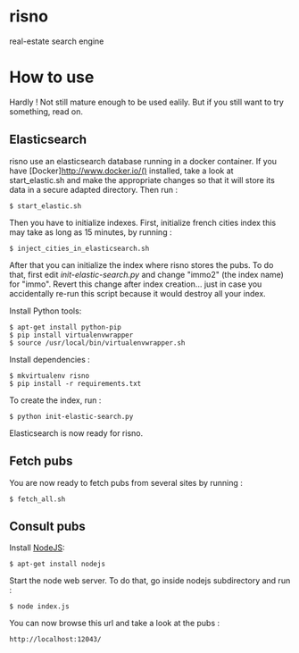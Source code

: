 risno
=====

real-estate search engine

# How to use

Hardly ! Not still mature enough to be used ealily. But if you still want to try something, read on.

## Elasticsearch

risno use an elasticsearch database running in a docker container. If you have [Docker]http://www.docker.io/() installed,
take a look at start_elastic.sh and make the appropriate changes so that it will store its data in a secure adapted directory.
Then run :

    $ start_elastic.sh

Then you have to initialize indexes. First, initialize french cities index this may take as long as 15 minutes, by running :

    $ inject_cities_in_elasticsearch.sh

After that you can initialize the index where risno stores the pubs. To do that, first edit *init-elastic-search.py* and change
"immo2" (the index name) for "immo". Revert this change after index creation... just in case you accidentally re-run this script
because it would destroy all your index.

Install Python tools:

    $ apt-get install python-pip
	$ pip install virtualenvwrapper
	$ source /usr/local/bin/virtualenvwrapper.sh

Install dependencies :

    $ mkvirtualenv risno
	$ pip install -r requirements.txt

To create the index, run :

    $ python init-elastic-search.py

Elasticsearch is now ready for risno.

## Fetch pubs

You are now ready to fetch pubs from several sites by running :

    $ fetch_all.sh

## Consult pubs

Install [NodeJS](http://nodejs.org/):

    $ apt-get install nodejs

Start the node web server. To do that, go inside nodejs subdirectory and run :

    $ node index.js

You can now browse this url and take a look at the pubs :

    http://localhost:12043/

